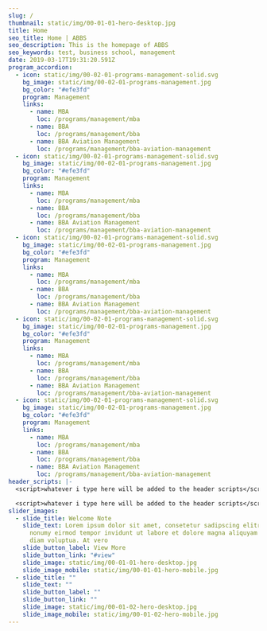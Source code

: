 ```yaml
---
slug: /
thumbnail: static/img/00-01-01-hero-desktop.jpg
title: Home
seo_title: Home | ABBS
seo_description: This is the homepage of ABBS
seo_keywords: test, business school, management
date: 2019-03-17T19:31:20.591Z
program_accordion:
  - icon: static/img/00-02-01-programs-management-solid.svg
    bg_image: static/img/00-02-01-programs-management.jpg
    bg_color: "#efe3fd"
    program: Management
    links:
      - name: MBA
        loc: /programs/management/mba
      - name: BBA
        loc: /programs/management/bba
      - name: BBA Aviation Management
        loc: /programs/management/bba-aviation-management
  - icon: static/img/00-02-01-programs-management-solid.svg
    bg_image: static/img/00-02-01-programs-management.jpg
    bg_color: "#efe3fd"
    program: Management
    links:
      - name: MBA
        loc: /programs/management/mba
      - name: BBA
        loc: /programs/management/bba
      - name: BBA Aviation Management
        loc: /programs/management/bba-aviation-management
  - icon: static/img/00-02-01-programs-management-solid.svg
    bg_image: static/img/00-02-01-programs-management.jpg
    bg_color: "#efe3fd"
    program: Management
    links:
      - name: MBA
        loc: /programs/management/mba
      - name: BBA
        loc: /programs/management/bba
      - name: BBA Aviation Management
        loc: /programs/management/bba-aviation-management
  - icon: static/img/00-02-01-programs-management-solid.svg
    bg_image: static/img/00-02-01-programs-management.jpg
    bg_color: "#efe3fd"
    program: Management
    links:
      - name: MBA
        loc: /programs/management/mba
      - name: BBA
        loc: /programs/management/bba
      - name: BBA Aviation Management
        loc: /programs/management/bba-aviation-management
  - icon: static/img/00-02-01-programs-management-solid.svg
    bg_image: static/img/00-02-01-programs-management.jpg
    bg_color: "#efe3fd"
    program: Management
    links:
      - name: MBA
        loc: /programs/management/mba
      - name: BBA
        loc: /programs/management/bba
      - name: BBA Aviation Management
        loc: /programs/management/bba-aviation-management
header_scripts: |-
  <script>whatever i type here will be added to the header scripts</script>

  <script>whatever i type here will be added to the header scripts</script>
slider_images:
  - slide_title: Welcome Note
    slide_text: Lorem ipsum dolor sit amet, consetetur sadipscing elitr, sed diam
      nonumy eirmod tempor invidunt ut labore et dolore magna aliquyam erat, sed
      diam voluptua. At vero
    slide_button_label: View More
    slide_button_link: "#view"
    slide_image: static/img/00-01-01-hero-desktop.jpg
    slide_image_mobile: static/img/00-01-01-hero-mobile.jpg
  - slide_title: ""
    slide_text: ""
    slide_button_label: ""
    slide_button_link: ""
    slide_image: static/img/00-01-02-hero-desktop.jpg
    slide_image_mobile: static/img/00-01-02-hero-mobile.jpg
---
```

